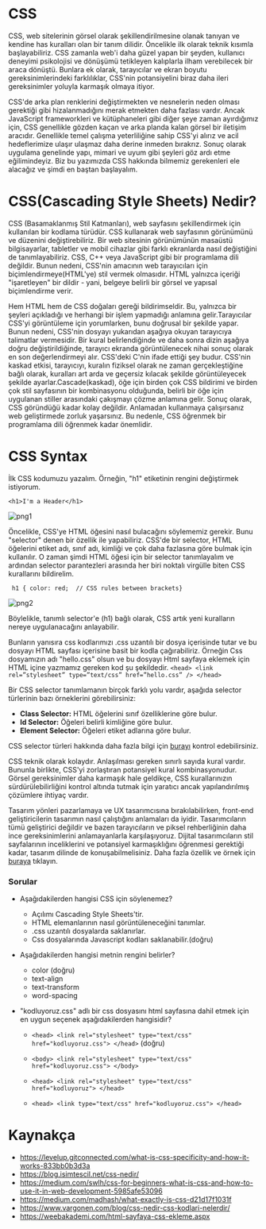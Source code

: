 # CSS
CSS, web sitelerinin görsel olarak şekillendirilmesine olanak tanıyan ve kendine has kuralları olan bir tanım dilidir. Öncelikle ilk olarak teknik kısımla başlayabiliriz. CSS zamanla web'i daha güzel yapan bir şeyden, kullanıcı deneyimi psikolojisi ve dönüşümü tetikleyen kalıplarla ilham verebilecek bir araca dönüştü. Bunlara ek olarak, tarayıcılar ve ekran boyutu gereksinimlerindeki farklılıklar, CSS'nin potansiyelini biraz daha ileri gereksinimler yoluyla karmaşık olmaya itiyor. 

CSS'de arka plan renklerini değiştirmekten ve nesnelerin neden olması gerektiği gibi hizalanmadığını merak etmekten daha fazlası vardır.  Ancak JavaScript frameworkleri ve kütüphaneleri gibi diğer şeye zaman ayırdığımız için, CSS genellikle gözden kaçan ve arka planda kalan görsel bir iletişim aracıdır. Genellikle temel çalışma yeterliliğine sahip CSS'yi alırız ve acil hedeflerimize ulaşır ulaşmaz daha derine inmeden bırakrız. Sonuç olarak uygulama genelinde yapı, mimari ve uyum gibi şeyleri göz ardı etme eğilimindeyiz. Biz bu yazımızda CSS hakkında bilmemiz gerekenleri ele alacağız ve şimdi en baştan başlayalım.

# CSS(Cascading Style Sheets) Nedir?
CSS (Basamaklanmış Stil Katmanları), web sayfasını şekillendirmek için kullanılan bir kodlama türüdür. CSS kullanarak web sayfasının görünümünü ve düzenini değiştirebiliriz. Bir web sitesinin görünümünün masaüstü bilgisayarlar, tabletler ve mobil cihazlar gibi farklı ekranlarda nasıl değiştiğini de tanımlayabiliriz. CSS, C++ veya JavaScript gibi bir programlama dili değildir. Bunun nedeni, CSS'nin amacının web tarayıcıları için biçimlendirmeye(HTML'ye) stil vermek olmasıdır. HTML yalnızca içeriği "işaretleyen" bir dildir - yani, belgeye belirli bir görsel ve yapısal biçimlendirme verir.

Hem HTML hem de CSS doğaları gereği bildirimseldir. Bu, yalnızca bir şeyleri açıkladığı ve herhangi bir işlem yapmadığı anlamına gelir.Tarayıcılar CSS'yi görüntüleme için yorumlarken, bunu doğrusal bir şekilde yapar. Bunun nedeni, CSS'nin dosyayı yukarıdan aşağıya okuyan tarayıcıya talimatlar vermesidir. Bir kural belirlendiğinde ve daha sonra dizin aşağıya doğru değiştirildiğinde, tarayıcı ekranda görüntülenecek nihai sonuç olarak en son değerlendirmeyi alır. CSS'deki C'nin ifade ettiği şey budur. CSS'nin kaskad etkisi, tarayıcıyı, kuralın fiziksel olarak ne zaman gerçekleştiğine bağlı olarak, kuralları art arda ve geçersiz kılacak şekilde görüntüleyecek şekilde ayarlar.Cascade(kaskad), öğe için birden çok CSS bildirimi ve birden çok stil sayfasının bir kombinasyonu olduğunda, belirli bir öğe için uygulanan stiller arasındaki çakışmayı çözme anlamına gelir. Sonuç olarak, CSS göründüğü kadar kolay değildir. Anlamadan kullanmaya çalışırsanız web geliştirmede zorluk yaşarsınız. Bu nedenle, CSS öğrenmek bir programlama dili öğrenmek kadar önemlidir.
  
# CSS Syntax
İlk CSS kodumuzu yazalım. Örneğin, "h1" etiketinin rengini değiştirmek istiyorum.
  
  ``` <h1>I'm a Header</h1> ```

![png1](figures/png1.png)

Öncelikle, CSS'ye HTML öğesini nasıl bulacağını söylememiz gerekir. Bunu "selector" denen bir özellik ile yapabiliriz. CSS'de bir selector, HTML öğelerini etiket adı, sınıf adı, kimliği ve çok daha fazlasına göre bulmak için kullanılır. O zaman şimdi HTML öğesi için bir selector tanımlayalım ve ardından selector parantezleri arasında her biri noktalı virgülle biten CSS kurallarını bildirelim.

  ``` h1 { color: red;  // CSS rules between brackets}```

![png2](figures/png2.png)

Böylelikle, tanımlı selector'e (h1) bağlı olarak, CSS artık yeni kuralların nereye uygulanacağını anlayabilir.

Bunların yanısıra css kodlarımızı .css uzantılı bir dosya içerisinde tutar ve bu dosyayı HTML sayfası içerisine basit bir kodla çağırabiliriz. Örneğin Css dosyamızın adı "hello.css" olsun ve bu dosyayı Html sayfaya eklemek için HTML içine yazmamız gereken kod şu şekildedir.
 ``` <head> <link rel=”stylesheet” type=”text/css” href=”hello.css” /> </head> ```

Bir CSS selector tanımlamanın birçok farklı yolu vardır, aşağıda selector türlerinin bazı örneklerini görebilirsiniz:
- **Class Selector:** HTML öğelerini sınıf özelliklerine göre bulur.
- **Id Selector:** Öğeleri belirli kimliğine göre bulur.
- **Element Selector:** Öğeleri etiket adlarına göre bulur.

CSS selector türleri hakkında daha fazla bilgi için [burayı](https://www.w3schools.com/cssref/css_selectors.asp) kontrol edebilirsiniz.

CSS teknik olarak kolaydır. Anlaşılması gereken sınırlı sayıda kural vardır. Bununla birlikte, CSS'yi zorlaştıran potansiyel kural kombinasyonudur. Görsel gereksinimler daha karmaşık hale geldikçe, CSS kurallarınızın sürdürülebilirliğini kontrol altında tutmak için yaratıcı ancak yapılandırılmış çözümlere ihtiyaç vardır.

Tasarım yönleri pazarlamaya ve UX tasarımcısına bırakılabilirken, front-end geliştiricilerin tasarımın nasıl çalıştığını anlamaları da iyidir. Tasarımcıların tümü geliştirici değildir ve bazen tarayıcıların ve piksel rehberliğinin daha ince gereksinimlerini anlamayanlarla karşılaşıyoruz. Dijital tasarımcıların stil sayfalarının inceliklerini ve potansiyel karmaşıklığını öğrenmesi gerektiği kadar, tasarım dilinde de konuşabilmelisiniz.
Daha fazla özellik ve örnek için [buraya](https://www.w3schools.com/css/) tıklayın.

### Sorular

- Aşağıdakilerden hangisi CSS için söylenemez?
  - Açılımı Cascading Style Sheets'tir.
  - HTML elemanlarının nasıl görüntüleneceğini tanımlar.
  - .css uzantılı dosyalarda saklanırlar.
  - Css dosyalarında Javascript kodları saklanabilir.(doğru)
  
- Aşağıdakilerden hangisi metnin rengini belirler?
  - color (doğru)
  - text-align
  - text-transform
  - word-spacing
  
- "kodluyoruz.css" adlı bir css dosyasını html sayfasına dahil etmek için en uygun seçenek aşağıdakilerden hangisidir?
  - ```<head> <link rel="stylesheet" type="text/css" href="kodluyoruz.css"> </head>``` (doğru)
     
  - ```<body> <link rel="stylesheet" type="text/css" href="kodluyoruz.css"> </body>```
  
  - ```<head> <link rel="stylesheet" type="text/css" href="kodluyoruz"> </head>```
     
  - ```<head> <link type="text/css" href="kodluyoruz.css"> </head>```

# Kaynakça
- https://levelup.gitconnected.com/what-is-css-specificity-and-how-it-works-833bb0b3d3a
- https://blog.isimtescil.net/css-nedir/
- https://medium.com/swlh/css-for-beginners-what-is-css-and-how-to-use-it-in-web-development-5985afe53096
- https://medium.com/madhash/what-exactly-is-css-d21d17f1031f
- https://www.vargonen.com/blog/css-nedir-css-kodlari-nelerdir/
- https://weebakademi.com/html-sayfaya-css-ekleme.aspx
